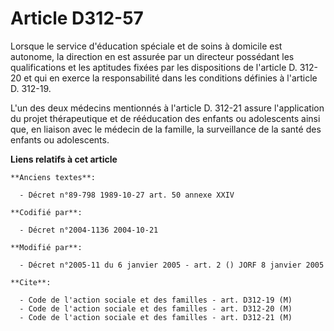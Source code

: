 # Article D312-57

Lorsque le service d'éducation spéciale et de soins à domicile est autonome, la direction en est assurée par un directeur
possédant les qualifications et les aptitudes fixées par les dispositions de l'article D. 312-20 et qui en exerce la
responsabilité dans les conditions définies à l'article D. 312-19.

L'un des deux médecins mentionnés à l'article D. 312-21 assure l'application du projet thérapeutique et de rééducation des
enfants ou adolescents ainsi que, en liaison avec le médecin de la famille, la surveillance de la santé des enfants ou
adolescents.

**Liens relatifs à cet article**

	**Anciens textes**:

	  - Décret n°89-798 1989-10-27 art. 50 annexe XXIV

	**Codifié par**:

	  - Décret n°2004-1136 2004-10-21

	**Modifié par**:

	  - Décret n°2005-11 du 6 janvier 2005 - art. 2 () JORF 8 janvier 2005

	**Cite**:

	  - Code de l'action sociale et des familles - art. D312-19 (M)
	  - Code de l'action sociale et des familles - art. D312-20 (M)
	  - Code de l'action sociale et des familles - art. D312-21 (M)
